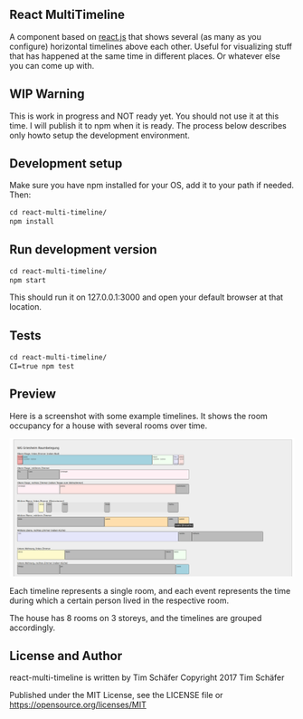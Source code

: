 ## React MultiTimeline

A component based on [react.js](https://reactjs.org/) that shows several (as many as you configure) horizontal timelines above each other. Useful for visualizing stuff that has happened at the same time in different places. Or whatever else you can come up with.


## WIP Warning

This is work in progress and NOT ready yet. You should not use it at this time. I will publish it to npm when it is ready. The process below describes only howto setup the development environment.

## Development setup

Make sure you have npm installed for your OS, add it to your path if needed. Then:

    cd react-multi-timeline/
    npm install

## Run development version

    cd react-multi-timeline/
    npm start
	
This should run it on 127.0.0.1:3000 and open your default browser at that location.


## Tests

    cd react-multi-timeline/
    CI=true npm test
    
## Preview

Here is a screenshot with some example timelines. It shows the room occupancy for a house with several rooms over time.

![react-multi-timeline-example](./react-multi-timeline-example.jpg?raw=true "React Multi Timeline example")

Each timeline represents a single room, and each event represents the time during which a certain person lived in the respective room.

The house has 8 rooms on 3 storeys, and the timelines are grouped accordingly.
	
	
## License and Author

react-multi-timeline is written by Tim Schäfer
Copyright 2017 Tim Schäfer

Published under the MIT License, see the LICENSE file or https://opensource.org/licenses/MIT
